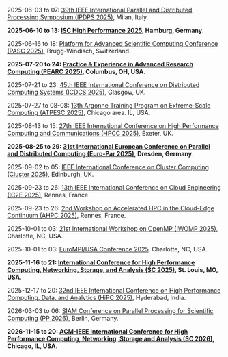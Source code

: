 2025-06-03 to 07: [39th IEEE International Parallel and Distributed Processing Symposium (IPDPS 2025)](https://www.ipdps.org/ "Explores parallel and distributed processing, covering algorithms, architectures, and software systems. Topics include big data processing, machine learning, and scientific computing, emphasizing performance optimization and scalability in computational systems."), Milan, Italy.

**2025-06-10 to 13: [ISC High Performance 2025](https://isc-hpc.com "ISC High Performance 2025 focuses on high-performance computing, covering parallel algorithms, exascale architectures, and GPU computing. Topics include scientific simulations, AI integration, and applications in physics and climate, emphasizing scalable computational performance."), Hamburg, Germany**.

2025-06-16 to 18: [Platform for Advanced Scientific Computing Conference (PASC 2025)](https://pasc25.pasc-conference.org/ "Focuses on advanced scientific computing, covering high-performance computing, numerical algorithms, and data-intensive simulations. Topics include computational physics, climate modeling, and machine learning, emphasizing scalable computing solutions for scientific research."), Brugg-Windisch, Switzerland.

**2025-07-20 to 24: [Practice & Experience in Advanced Research Computing (PEARC 2025)](https://pearc.acm.org "PEARC 2025 focuses on advanced research computing, covering high-performance computing, cyberinfrastructure, and data-intensive computing. Topics include scientific workflows, cloud computing, and applications in physics and biology, emphasizing practical solutions for research computing challenges."), Columbus, OH, USA**.

2025-07-21 to 23: [45th IEEE International Conference on Distributed Computing Systems (ICDCS 2025)](https://icdcs2025.icdcs.org/ "ICDCS 2025 focuses on distributed computing systems, covering cloud computing, edge computing, and blockchain. Topics include distributed AI, fault tolerance, and applications in IoT and smart cities, emphasizing scalable and reliable distributed system architectures."), Glasgow, UK.

2025-07-27 to 08-08: [13th Argonne Training Program on Extreme-Scale Computing (ATPESC 2025)](https://extremecomputingtraining.anl.gov/ "Focuses on extreme-scale computing. Topics include high-performance computing, parallel algorithms, and computational techniques for large-scale scientific simulations."), Chicago area. IL, USA.

2025-08-13 to 15: [27th IEEE International Conference on High Performance Computing and Communications (HPCC 2025)](https://hpcn.exeter.ac.uk/hpcc2025/ "HPCC 2025 focuses on high-performance computing and communications, covering parallel architectures, cloud computing, and network optimization. Topics include AI accelerators, big data processing, and applications in scientific computing, emphasizing scalable and efficient computational systems."), Exeter, UK.

**2025-08-25 to 29: [31st International European Conference on Parallel and Distributed Computing (Euro-Par 2025)](https://2025.euro-par.org/ "Euro-Par 2025 explores parallel and distributed computing, covering high-performance architectures, cloud computing, and parallel algorithms. Topics include AI accelerators, big data processing, and applications in scientific computing, emphasizing scalable computational systems and performance optimization."), Dresden, Germany**.

2025-09-02 to 05: [IEEE International Conference on Cluster Computing (Cluster 2025)](https://clustercomp.org/2025/ "Cluster 2025 focuses on cluster computing, covering parallel architectures, distributed systems, and high-performance computing. Topics include cloud clusters, AI workloads, and applications in scientific simulations, emphasizing scalable and efficient computational frameworks for cluster-based systems."), Edinburgh, UK.

2025-09-23 to 26: [13th IEEE International Conference on Cloud Engineering (IC2E 2025)](https://conferences.computer.org/IC2E/2025/ "IC2E 2025 focuses on cloud engineering, covering cloud architectures, serverless computing, and resource management. Topics include AI-driven cloud optimization, big data processing, and applications in IoT, emphasizing scalable and efficient cloud-based computational systems."), Rennes, France.

2025-09-23 to 26: [2nd Workshop on Accelerated HPC in the Cloud-Edge Continuum (AHPC 2025)](http://ahpc3.di.unipi.it/ "AHPC 2025 focuses on accelerated high-performance computing in cloud-edge systems, covering GPU computing, edge AI, and distributed architectures. Topics include applications in real-time analytics and IoT, emphasizing scalable computational solutions for cloud-edge integration."), Rennes, France.

2025-10-01 to 03: [21st International Workshop on OpenMP (IWOMP 2025)](https://www.iwomp.org/ "Explores OpenMP advancements for parallel programming, covering multi-core architectures, task-based parallelism, and GPU computing. Topics include performance optimization, scientific computing, and applications in data-intensive simulations, emphasizing practical implementations."), Charlotte, NC, USA.

2025-10-01 to 03: [EuroMPI/USA Conference 2025](https://eurompi.github.io/ "Focuses on message-passing interface (MPI) advancements, covering parallel computing, distributed systems, and high-performance computing. Topics include scalable algorithms, fault tolerance, and applications in scientific simulations, emphasizing computational performance."), Charlotte, NC, USA.

**2025-11-16 to 21: [International Conference for High Performance Computing, Networking, Storage, and Analysis (SC 2025)](https://sc25.supercomputing.org "SC 2025 explores high-performance computing, covering parallel architectures, cloud computing, and big data analytics. Topics include AI accelerators, exascale computing, and applications in scientific simulations, emphasizing scalable computational systems for advanced computing and data processing."), St. Louis, MO, USA**.

2025-12-17 to 20: [32nd IEEE International Conference on High Performance Computing, Data, and Analytics (HiPC 2025)](https://hipc.org "HiPC 2025 explores high-performance computing, covering parallel processing, big data analytics, and cloud computing. Topics include AI accelerators, scientific simulations, and IoT applications, emphasizing scalable computational architectures and algorithms for advanced data processing and analysis."), Hyderabad, India.

2026-03-03 to 06: [SIAM Conference on Parallel Processing for Scientific Computing (PP 2026)](https://www.siam.org/conferences-events/siam-conferences/pp26/ "Focuses on parallel processing for scientific computing, covering high-performance computing, parallel algorithms, and distributed systems. Topics include numerical simulations, big data analytics, and applications in physics and engineering, emphasizing computational efficiency."), Berlin, Germany.

**2026-11-15 to 20: [ACM-IEEE International Conference for High Performance Computing, Networking, Storage and Analysis (SC 2026)](https://conferences.ieee.org/conferences_events/conferences/conferencedetails/51908 "SC 2026 explores high-performance computing, covering parallel architectures, cloud computing, and big data analytics. Topics include AI accelerators, exascale computing, and scientific simulations, emphasizing scalable computational systems for advanced computing and data processing."), Chicago, IL, USA**.

